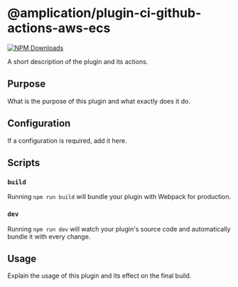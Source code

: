 # @amplication/plugin-ci-github-actions-aws-ecs

[![NPM Downloads](https://img.shields.io/npm/dt/@amplication/plugin-ci-github-actions-aws-ecs)](https://www.npmjs.com/package/@amplication/plugin-ci-github-actions-aws-ecs)

A short description of the plugin and its actions.

## Purpose

What is the purpose of this plugin and what exactly does it do.

## Configuration

If a configuration is required, add it here.

## Scripts

### `build`

Running `npm run build` will bundle your plugin with Webpack for production.

### `dev`

Running `npm run dev` will watch your plugin's source code and automatically bundle it with every change.

## Usage

Explain the usage of this plugin and its effect on the final build.
